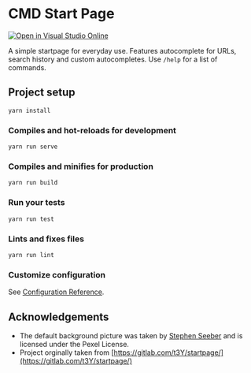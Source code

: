 # CMD Start Page

[![Open in Visual Studio Online](https://img.shields.io/endpoint?style=social&url=https%3A%2F%2Faka.ms%2Fvso-badge)](https://online.visualstudio.com/environments/new?name=cmdstartpage&repo=sytone/cmdstartpage)

A simple startpage for everyday use. Features autocomplete for URLs, search history and custom autocompletes. Use `/help` for a list of commands.

## Project setup
```
yarn install
```

### Compiles and hot-reloads for development
```
yarn run serve
```

### Compiles and minifies for production
```
yarn run build
```

### Run your tests
```
yarn run test
```

### Lints and fixes files
```
yarn run lint
```

### Customize configuration
See [Configuration Reference](https://cli.vuejs.org/config/).


## Acknowledgements

- The default background picture was taken by [Stephen Seeber](https://www.pexels.com/@stywo) and is licensed under the Pexel License.
- Project orginally taken from [https://gitlab.com/t3Y/startpage/](https://gitlab.com/t3Y/startpage/)
